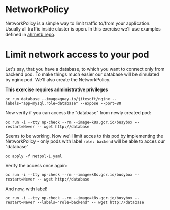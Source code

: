 # NetworkPolicy

NetworkPolicy is a simple way to limit traffic to/from your application. Usually all traffic inside cluster is open. In this exercise we'll use examples defined in [ahmetb repo](https://github.com/ahmetb/kubernetes-network-policy-recipes).

# Limit network access to your pod

Let's say, that you have a database, to which you want to connect only from backend pod. To make things much easier our database will be simulated by nginx pod. We'll also create the NetworkPolicy.

**This exercise requires administrative privileges**

```shell
oc run database --image=quay.io/jitesoft/nginx --labels="app=mysql,role=database" --expose --port=80
```

Now verify if you can access the "database" from newly created pod:
```shell
oc run -i --tty np-check --rm --image=k8s.gcr.io/busybox --restart=Never -- wget http://database
```

Seems to be working. Now we'll limit acces to this pod by implementing the NetworkPolicy - only pods with label `role: backend` will be able to acces our "database"

```shell
oc apply -f netpol-1.yaml
```

Verify the access once again:
```shell
oc run -i --tty np-check --rm --image=k8s.gcr.io/busybox --restart=Never -- wget http://database
```

And now, with label!
```shell
oc run -i --tty np-check --rm --image=k8s.gcr.io/busybox --restart=Never --labels="role=backend" -- wget http://database
```